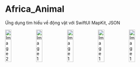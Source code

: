 # Africa_Animal
Ứng dụng tìm hiểu về động vật với SwiftUI MapKit, JSON 
<div style="display: flex;">
  <img src="https://github.com/iwy2th/Africa_Animal/assets/92966362/158e7b12-675a-408c-8dc6-d8f4063bb6f2" alt="Image 2" style="width: 20%;" />
  <img src="https://github.com/iwy2th/Africa_Animal/assets/92966362/d2d1a2fa-4562-40fe-bda6-67428193e4bf" alt="Image 1" style="width: 20%;" />
  <img src="https://github.com/iwy2th/Africa_Animal/assets/92966362/11409295-a375-4f91-912b-24cc2a9d4381" alt="Image 1" style="width: 20%;" />

<img src="https://github.com/iwy2th/Africa_Animal/assets/92966362/5f0b89ed-0348-48fb-8f36-5ec5c7513f96" alt="Image 1" style="width: 20%;" />
<img src="https://github.com/iwy2th/Africa_Animal/assets/92966362/8139602b-a447-424f-bc51-885b8365a443" alt="Image 1" style="width: 20%;" />
</div>
